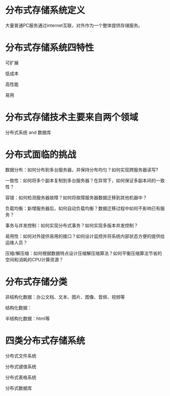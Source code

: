 # 分布式存储系统定义

大量普通PC服务通过internet互联，对外作为一个整体提供存储服务。

# 分布式存储系统四特性

可扩展

低成本

高性能

易用

# 分布式存储技术主要来自两个领域

分布式系统 and 数据库

# 分布式面临的挑战

数据分布：如何分布到多台服务器，并保持分布均匀？如何实现跨服务器读写?

一致性：如何将多个副本复制到多台服务器？在异常下，如何保证多副本间的一致性？

容错：如何检测服务器故障？如何将故障服务器数据迁移到其他机器中？

负载均衡：新增服务器后，如何自动负载均衡？数据迁移过程中如何不影响已有服务？

事务与并发控制：如何实现分布式事务？如何实现多版本并发控制？

易用性：如何对外提供易用的接口？如何设计监控并将系统内部状态方便的提供给运维人员？

压缩/解压缩：如何根据数据特点设计压缩解压缩算法？如何平衡压缩算法节省的空间和消耗的CPU计算资源？

# 分布式存储分类

非结构化数据：办公文档、文本、图片、图像、音频、视频等

结构化数据：

半结构化数据：html等

# 四类分布式存储系统 

分布式文件系统

分布式键值系统

分布式表格系统

分布式数据库